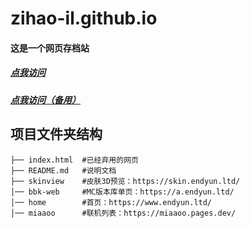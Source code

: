 # zihao-il.github.io


#### 这是一个网页存档站
##### [点我访问](https://zihao-il.github.io/)
##### [点我访问（备用）](https://zihao-il.vercel.app/)

## 项目文件夹结构

```filetree
├── index.html  #已经弃用的网页
├── README.md   #说明文档
├── skinview    #皮肤3D预览：https://skin.endyun.ltd/
│── bbk-web     #MC版本库单页：https://a.endyun.ltd/
│── home        #首页：https://www.endyun.ltd/
│── miaaoo      #联机列表：https://miaaoo.pages.dev/
```